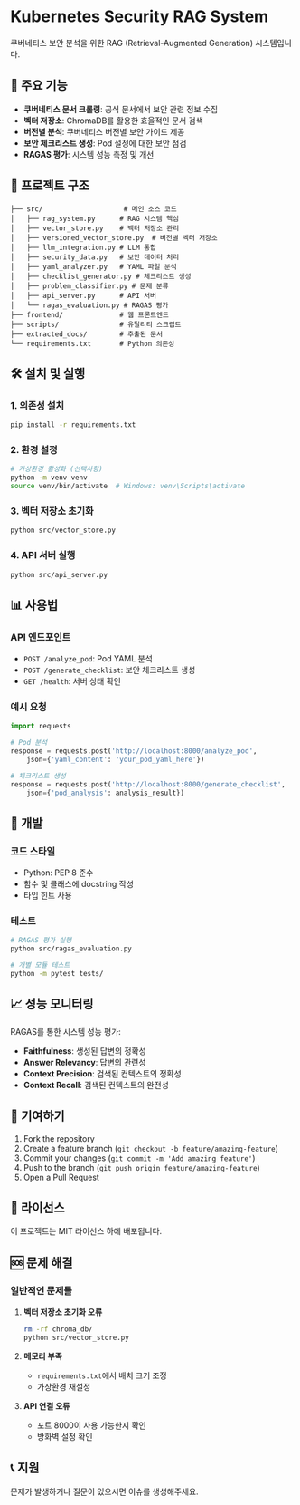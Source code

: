 # Kubernetes Security RAG System

쿠버네티스 보안 분석을 위한 RAG (Retrieval-Augmented Generation) 시스템입니다.

## 🚀 주요 기능

- **쿠버네티스 문서 크롤링**: 공식 문서에서 보안 관련 정보 수집
- **벡터 저장소**: ChromaDB를 활용한 효율적인 문서 검색
- **버전별 분석**: 쿠버네티스 버전별 보안 가이드 제공
- **보안 체크리스트 생성**: Pod 설정에 대한 보안 점검
- **RAGAS 평가**: 시스템 성능 측정 및 개선

## 📁 프로젝트 구조

```
├── src/                    # 메인 소스 코드
│   ├── rag_system.py      # RAG 시스템 핵심
│   ├── vector_store.py    # 벡터 저장소 관리
│   ├── versioned_vector_store.py  # 버전별 벡터 저장소
│   ├── llm_integration.py # LLM 통합
│   ├── security_data.py   # 보안 데이터 처리
│   ├── yaml_analyzer.py   # YAML 파일 분석
│   ├── checklist_generator.py # 체크리스트 생성
│   ├── problem_classifier.py # 문제 분류
│   ├── api_server.py      # API 서버
│   └── ragas_evaluation.py # RAGAS 평가
├── frontend/              # 웹 프론트엔드
├── scripts/               # 유틸리티 스크립트
├── extracted_docs/        # 추출된 문서
└── requirements.txt       # Python 의존성
```

## 🛠️ 설치 및 실행

### 1. 의존성 설치
```bash
pip install -r requirements.txt
```

### 2. 환경 설정
```bash
# 가상환경 활성화 (선택사항)
python -m venv venv
source venv/bin/activate  # Windows: venv\Scripts\activate
```

### 3. 벡터 저장소 초기화
```bash
python src/vector_store.py
```

### 4. API 서버 실행
```bash
python src/api_server.py
```

## 📊 사용법

### API 엔드포인트

- `POST /analyze_pod`: Pod YAML 분석
- `POST /generate_checklist`: 보안 체크리스트 생성
- `GET /health`: 서버 상태 확인

### 예시 요청

```python
import requests

# Pod 분석
response = requests.post('http://localhost:8000/analyze_pod', 
    json={'yaml_content': 'your_pod_yaml_here'})

# 체크리스트 생성
response = requests.post('http://localhost:8000/generate_checklist',
    json={'pod_analysis': analysis_result})
```

## 🔧 개발

### 코드 스타일
- Python: PEP 8 준수
- 함수 및 클래스에 docstring 작성
- 타입 힌트 사용

### 테스트
```bash
# RAGAS 평가 실행
python src/ragas_evaluation.py

# 개별 모듈 테스트
python -m pytest tests/
```

## 📈 성능 모니터링

RAGAS를 통한 시스템 성능 평가:
- **Faithfulness**: 생성된 답변의 정확성
- **Answer Relevancy**: 답변의 관련성
- **Context Precision**: 검색된 컨텍스트의 정확성
- **Context Recall**: 검색된 컨텍스트의 완전성

## 🤝 기여하기

1. Fork the repository
2. Create a feature branch (`git checkout -b feature/amazing-feature`)
3. Commit your changes (`git commit -m 'Add amazing feature'`)
4. Push to the branch (`git push origin feature/amazing-feature`)
5. Open a Pull Request

## 📄 라이선스

이 프로젝트는 MIT 라이선스 하에 배포됩니다.

## 🆘 문제 해결

### 일반적인 문제들

1. **벡터 저장소 초기화 오류**
   ```bash
   rm -rf chroma_db/
   python src/vector_store.py
   ```

2. **메모리 부족**
   - `requirements.txt`에서 배치 크기 조정
   - 가상환경 재설정

3. **API 연결 오류**
   - 포트 8000이 사용 가능한지 확인
   - 방화벽 설정 확인

## 📞 지원

문제가 발생하거나 질문이 있으시면 이슈를 생성해주세요. 